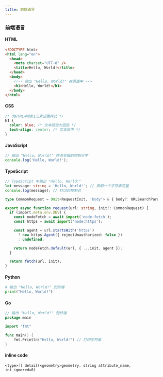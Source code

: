 ```yaml
---
title: 前端语言
---
```


### **前端语言**

#### **HTML**

```html
<!DOCTYPE html>
<html lang="en">
  <head>
    <meta charset="UTF-8" />
    <title>Hello, World!</title>
  </head>
  <body>
    <!-- 输出 "Hello, World!" 在页面中 -->
    <h1>Hello, World!</h1>
  </body>
</html>
```

#### **CSS**

```css
/* 为HTML中的h1元素设置样式 */
h1 {
  color: blue; /* 文本颜色为蓝色 */
  text-align: center; /* 文本居中 */
}
```

#### **JavaScript**

```javascript
// 输出 "Hello, World!" 在浏览器的控制台中
console.log('Hello, World!');
```

#### **TypeScript**

```typescript
// TypeScript 中输出 "Hello, World!"
let message: string = 'Hello, World!'; // 声明一个字符串变量
console.log(message); // 打印到控制台
```

```ts
type CommonRequest = Omit<RequestInit, 'body'> & { body?: URLSearchParams };

export async function request(url: string, init?: CommonRequest) {
  if (import.meta.env.DEV) {
    const nodeFetch = await import('node-fetch');
    const https = await import('node:https');

    const agent = url.startsWith('https')
      ? new https.Agent({ rejectUnauthorized: false })
      : undefined;

    return nodeFetch.default(url, { ...init, agent });
  }

  return fetch(url, init);
}
```

#### **Python**

```python
# 输出 "Hello, World!" 到终端
print("Hello, World!")
```

#### **Go**

```go
// 输出 "Hello, World!" 到终端
package main

import "fmt"

func main() {
    fmt.Println("Hello, World!") // 打印字符串
}
```

#### inline code

`<type>[] detail(<geometry>geometry, string attribute_name, int ignored=0)`
